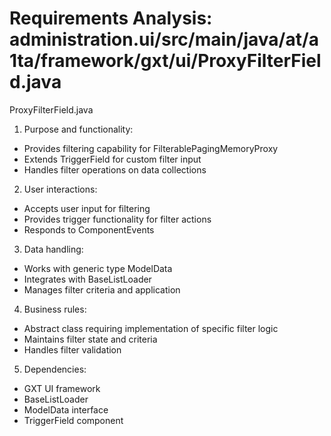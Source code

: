 # Requirements Analysis: administration.ui/src/main/java/at/a1ta/framework/gxt/ui/ProxyFilterField.java

ProxyFilterField.java
1. Purpose and functionality:
- Provides filtering capability for FilterablePagingMemoryProxy
- Extends TriggerField for custom filter input
- Handles filter operations on data collections

2. User interactions:
- Accepts user input for filtering
- Provides trigger functionality for filter actions
- Responds to ComponentEvents

3. Data handling:
- Works with generic type ModelData
- Integrates with BaseListLoader
- Manages filter criteria and application

4. Business rules:
- Abstract class requiring implementation of specific filter logic
- Maintains filter state and criteria
- Handles filter validation

5. Dependencies:
- GXT UI framework
- BaseListLoader
- ModelData interface
- TriggerField component